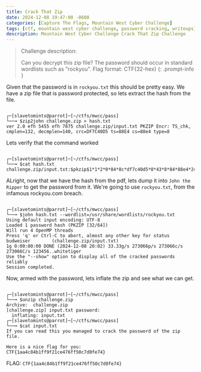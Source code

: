 ```yaml
---
title: Crack That Zip
date: 2024-12-08 19:47:00 -0600
categories: [Capture The Flags, Mountain West Cyber Challenge]
tags: [ctf, mountain west cyber challenge, password cracking, writeups]
description: Mountain West Cyber Challenge Crack That Zip Challenge
---
```


> Challenge description:
>
> Can you decrypt this zip file? The password should occur in standard wordlists such as "rockyou".
> Flag format: CTF{32-hex} 
{: .prompt-info }

Given that the password is in `rockyou.txt` this should be pretty easy. We have a zip file that is password protected, so lets extract the hash from the file.

```terminal

┌─[slavetomints@parrot]─[~/ctfs/mwcc/pass]
└──╼ $zip2john challenge.zip > hash.txt 
ver 2.0 efh 5455 efh 7875 challenge.zip/input.txt PKZIP Encr: TS_chk, cmplen=132, decmplen=140, crc=DF7C40D5 ts=88E4 cs=88e4 type=8

```

Lets verify that the command worked

```terminal

┌─[slavetomints@parrot]─[~/ctfs/mwcc/pass]
└──╼ $cat hash.txt 
challenge.zip/input.txt:$pkzip$1*1*2*0*84*8c*df7c40d5*0*43*8*84*88e4*24413e2fce7f1526f78a0334ec84517c97fa4968ef7b9c06b84bf81bd9ca47f30e4ae788f36e22ca2b6c34af270fff123cd06e1c490d0f6763ad00a630c26870871814e4a74cd7c37f9a02a3ee1281a3363d7f98686fc241829fe845e45dbce000fc878f32ec3089856c830f38195c451f5391ad5b78a074ad497b904a048e2f6bdc833a*$/pkzip$:input.txt:challenge.zip::challenge.zip

```

ALright, now that we have the hash from the pdf, lets dump it into `John the Ripper` to get the password from it. We're going to use `rockyou.txt`, from the infamous rockyou.com breach.

```terminal

┌─[slavetomints@parrot]─[~/ctfs/mwcc/pass]
└──╼ $john hash.txt --wordlist=/usr/share/wordlists/rockyou.txt 
Using default input encoding: UTF-8
Loaded 1 password hash (PKZIP [32/64])
Will run 4 OpenMP threads
Press 'q' or Ctrl-C to abort, almost any other key for status
budweiser        (challenge.zip/input.txt)     
1g 0:00:00:00 DONE (2024-12-08 20:02) 33.33g/s 273066p/s 273066c/s 273066C/s 123456..whitetiger
Use the "--show" option to display all of the cracked passwords reliably
Session completed. 

```

Now, armed with the password, lets inflate the zip and see what we can get.

```terminal

┌─[slavetomints@parrot]─[~/ctfs/mwcc/pass]
└──╼ $unzip challenge.zip 
Archive:  challenge.zip
[challenge.zip] input.txt password: 
  inflating: input.txt               
┌─[slavetomints@parrot]─[~/ctfs/mwcc/pass]
└──╼ $cat input.txt 
If you can read this you managed to crack the password of the zip file.

Here is a nice flag for you:
CTF{1aa4c84b1ff9f21ce476ff50c7d0fe74}

```

FLAG: `CTF{1aa4c84b1ff9f21ce476ff50c7d0fe74}`
